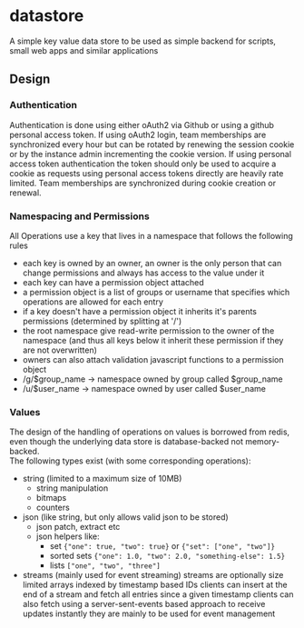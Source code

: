 # datastore
A simple key value data store to be used as simple backend for scripts, small web apps and similar applications
## Design
### Authentication
Authentication is done using either oAuth2 via Github or using a github personal access token.
If using oAuth2 login, team memberships are synchronized every hour but can be rotated by renewing the session cookie or by the instance admin incrementing the cookie version.
If using personal access token authentication the token should only be used to acquire a cookie as requests using personal access tokens directly are heavily rate limited. Team memberships are synchronized during cookie creation or renewal.

### Namespacing and Permissions
All Operations use a key that lives in a namespace that follows the following rules
- each key is owned by an owner, an owner is the only person that can change permissions and always has access to the value under it
- each key can have a permission object attached
- a permission object is a list of groups or username that specifies which operations are allowed for each entry
- if a key doesn't have a permission object it inherits it's parents permissions (determined by splitting at '/')
- the root namespace give read-write permission to the owner of the namespace (and thus all keys below it inherit these permission if they are not overwritten)
- owners can also attach validation javascript functions to a permission object
- /g/$group_name -> namespace owned by group called $group_name
- /u/$user_name -> namespace owned by user called $user_name

### Values
The design of the handling of operations on values is borrowed from redis, even though the underlying data store is database-backed not memory-backed.  
The following types exist (with some corresponding operations):
- string (limited to a maximum size of 10MB)
  - string manipulation
  - bitmaps
  - counters
- json (like string, but only allows valid json to be stored)
  - json patch, extract etc
  - json helpers like:
    - set `{"one": true, "two": true}` or `{"set": ["one", "two"]}`
    - sorted sets `{"one": 1.0, "two": 2.0, "something-else": 1.5}`
    - lists `["one", "two", "three"]`
- streams (mainly used for event streaming)
  streams are optionally size limited arrays indexed by timestamp based IDs
  clients can insert at the end of a stream and fetch all entries since a given timestamp
  clients can also fetch using a server-sent-events based approach to receive updates instantly
  they are mainly to be used for event management
